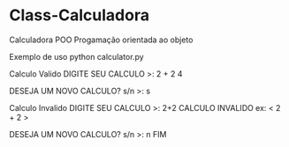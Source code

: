 # Class-Calculadora

Calculadora POO Progamação orientada ao objeto


Exemplo de uso  python calculator.py

Calculo Valido
DIGITE SEU CALCULO >: 2 + 2
4

DESEJA UM NOVO CALCULO? s/n >: s

Calculo Invalido 
DIGITE SEU CALCULO >: 2+2
<ERRORs>
CALCULO  INVALIDO ex: < 2 + 2 >

DESEJA UM NOVO CALCULO? s/n >: n
FIM
